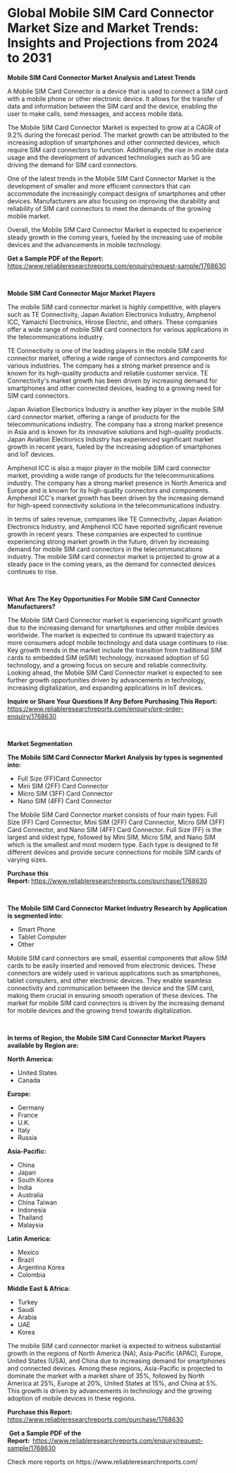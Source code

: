 <p><h1>Global Mobile SIM Card Connector Market Size and Market Trends: Insights and Projections from 2024 to 2031</h1></p><p><strong>Mobile SIM Card Connector Market Analysis and Latest Trends</strong></p>
<p><p>A Mobile SIM Card Connector is a device that is used to connect a SIM card with a mobile phone or other electronic device. It allows for the transfer of data and information between the SIM card and the device, enabling the user to make calls, send messages, and access mobile data. </p><p>The Mobile SIM Card Connector Market is expected to grow at a CAGR of 9.2% during the forecast period. The market growth can be attributed to the increasing adoption of smartphones and other connected devices, which require SIM card connectors to function. Additionally, the rise in mobile data usage and the development of advanced technologies such as 5G are driving the demand for SIM card connectors.</p><p>One of the latest trends in the Mobile SIM Card Connector Market is the development of smaller and more efficient connectors that can accommodate the increasingly compact designs of smartphones and other devices. Manufacturers are also focusing on improving the durability and reliability of SIM card connectors to meet the demands of the growing mobile market.</p><p>Overall, the Mobile SIM Card Connector Market is expected to experience steady growth in the coming years, fueled by the increasing use of mobile devices and the advancements in mobile technology.</p></p>
<p><strong>Get a Sample PDF of the Report:&nbsp;</strong> <a href="https://www.reliableresearchreports.com/enquiry/request-sample/1768630">https://www.reliableresearchreports.com/enquiry/request-sample/1768630</a></p>
<p>&nbsp;</p>
<p><strong>Mobile SIM Card Connector Major Market Players</strong></p>
<p><p>The mobile SIM card connector market is highly competitive, with players such as TE Connectivity, Japan Aviation Electronics Industry, Amphenol ICC, Yamaichi Electronics, Hirose Electric, and others. These companies offer a wide range of mobile SIM card connectors for various applications in the telecommunications industry.</p><p>TE Connectivity is one of the leading players in the mobile SIM card connector market, offering a wide range of connectors and components for various industries. The company has a strong market presence and is known for its high-quality products and reliable customer service. TE Connectivity's market growth has been driven by increasing demand for smartphones and other connected devices, leading to a growing need for SIM card connectors.</p><p>Japan Aviation Electronics Industry is another key player in the mobile SIM card connector market, offering a range of products for the telecommunications industry. The company has a strong market presence in Asia and is known for its innovative solutions and high-quality products. Japan Aviation Electronics Industry has experienced significant market growth in recent years, fueled by the increasing adoption of smartphones and IoT devices.</p><p>Amphenol ICC is also a major player in the mobile SIM card connector market, providing a wide range of products for the telecommunications industry. The company has a strong market presence in North America and Europe and is known for its high-quality connectors and components. Amphenol ICC's market growth has been driven by the increasing demand for high-speed connectivity solutions in the telecommunications industry.</p><p>In terms of sales revenue, companies like TE Connectivity, Japan Aviation Electronics Industry, and Amphenol ICC have reported significant revenue growth in recent years. These companies are expected to continue experiencing strong market growth in the future, driven by increasing demand for mobile SIM card connectors in the telecommunications industry. The mobile SIM card connector market is projected to grow at a steady pace in the coming years, as the demand for connected devices continues to rise.</p></p>
<p>&nbsp;</p>
<p><strong>What Are The Key Opportunities For Mobile SIM Card Connector Manufacturers?</strong></p>
<p><p>The Mobile SIM Card Connector market is experiencing significant growth due to the increasing demand for smartphones and other mobile devices worldwide. The market is expected to continue its upward trajectory as more consumers adopt mobile technology and data usage continues to rise. Key growth trends in the market include the transition from traditional SIM cards to embedded SIM (eSIM) technology, increased adoption of 5G technology, and a growing focus on secure and reliable connectivity. Looking ahead, the Mobile SIM Card Connector market is expected to see further growth opportunities driven by advancements in technology, increasing digitalization, and expanding applications in IoT devices.</p></p>
<p><strong>Inquire or Share Your Questions If Any Before Purchasing This Report:</strong> <a href="https://www.reliableresearchreports.com/enquiry/pre-order-enquiry/1768630">https://www.reliableresearchreports.com/enquiry/pre-order-enquiry/1768630</a></p>
<p>&nbsp;</p>
<p><strong>Market Segmentation</strong></p>
<p><strong>The Mobile SIM Card Connector Market Analysis by types is segmented into:</strong></p>
<p><ul><li>Full Size (FF)Card Connector</li><li>Mini SIM (2FF) Card Connector</li><li>Micro SIM (3FF) Card Connector</li><li>Nano SIM (4FF) Card Connector</li></ul></p>
<p><p>The Mobile SIM Card Connector market consists of four main types: Full Size (FF) Card Connector, Mini SIM (2FF) Card Connector, Micro SIM (3FF) Card Connector, and Nano SIM (4FF) Card Connector. Full Size (FF) is the largest and oldest type, followed by Mini SIM, Micro SIM, and Nano SIM which is the smallest and most modern type. Each type is designed to fit different devices and provide secure connections for mobile SIM cards of varying sizes.</p></p>
<p><strong>Purchase this Report:&nbsp;</strong><a href="https://www.reliableresearchreports.com/purchase/1768630">https://www.reliableresearchreports.com/purchase/1768630</a></p>
<p>&nbsp;</p>
<p><strong>The Mobile SIM Card Connector Market Industry Research by Application is segmented into:</strong></p>
<p><ul><li>Smart Phone</li><li>Tablet Computer</li><li>Other</li></ul></p>
<p><p>Mobile SIM card connectors are small, essential components that allow SIM cards to be easily inserted and removed from electronic devices. These connectors are widely used in various applications such as smartphones, tablet computers, and other electronic devices. They enable seamless connectivity and communication between the device and the SIM card, making them crucial in ensuring smooth operation of these devices. The market for mobile SIM card connectors is driven by the increasing demand for mobile devices and the growing trend towards digitalization.</p></p>
<p>&nbsp;</p>
<p><strong>In terms of Region, the Mobile SIM Card Connector Market Players available by Region are:</strong></p>
<p>
    <p> <strong> North America: </strong>
        <ul>
            <li>United States</li>
            <li>Canada</li>
        </ul>
        </p> 
    <p> <strong> Europe: </strong>
        <ul>
            <li>Germany</li>
            <li>France</li>
            <li>U.K.</li>
            <li>Italy</li>
            <li>Russia</li>
        </ul>
        </p> 
    <p> <strong> Asia-Pacific: </strong>
        <ul>
            <li>China</li>
            <li>Japan</li>
            <li>South Korea</li>
            <li>India</li>
            <li>Australia</li>
            <li>China Taiwan</li>
            <li>Indonesia</li>
            <li>Thailand</li>
            <li>Malaysia</li>
        </ul>
        </p> 
    <p> <strong> Latin America: </strong>
        <ul>
            <li>Mexico</li>
            <li>Brazil</li>
            <li>Argentina Korea</li>
            <li>Colombia</li>
        </ul>
        </p> 
    <p> <strong> Middle East & Africa: </strong>
        <ul>
            <li>Turkey</li>
            <li>Saudi</li>
            <li>Arabia</li>
            <li>UAE</li>
            <li>Korea</li>
        </ul>
    </p>
    </p>
<p><p>The mobile SIM card connector market is expected to witness substantial growth in the regions of North America (NA), Asia-Pacific (APAC), Europe, United States (USA), and China due to increasing demand for smartphones and connected devices. Among these regions, Asia-Pacific is projected to dominate the market with a market share of 35%, followed by North America at 25%, Europe at 20%, United States at 15%, and China at 5%. This growth is driven by advancements in technology and the growing adoption of mobile devices in these regions.</p></p>
<p><strong>Purchase this Report: </strong><a href="https://www.reliableresearchreports.com/purchase/1768630">https://www.reliableresearchreports.com/purchase/1768630</a></p>
<p>&nbsp;<strong>Get a Sample PDF of the Report:&nbsp;&nbsp;</strong><a href="https://www.reliableresearchreports.com/enquiry/request-sample/1768630">https://www.reliableresearchreports.com/enquiry/request-sample/1768630</a></p>
<p><strong></strong></p>
<p>Check more reports on https://www.reliableresearchreports.com/</p>